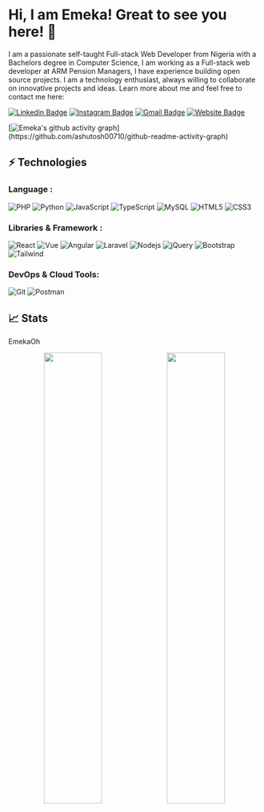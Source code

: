 # Hi, I am Emeka! Great to see you here! 👋

I am a passionate self-taught Full-stack Web Developer from Nigeria with a Bachelors degree in Computer Science, I am working as a Full-stack web developer at ARM Pension Managers, I have experience building open source projects. I am a technology enthusiast, always willing to collaborate on innovative projects and ideas. Learn more about me and feel free to contact me here:

[![Linkedin Badge](https://img.shields.io/badge/-EmekaOh-blue?style=flat-square&logo=Linkedin&logoColor=white&link=https://www.linkedin.com/in/kaiwalyakoparkar/)](https://www.linkedin.com/mwlite/in/ohaeri-chukwuemeka-349516239)
[![Instagram Badge](https://img.shields.io/badge/-EmekaOh-blueviolet?style=flat-square&logo=instagram&logoColor=white&link=https://instagram.com/kaiwalya.koparkar/)](https://www.instagram.com/emeka02__/)
[![Gmail Badge](https://img.shields.io/badge/-EmekaOh%40gmail.com-important?style=flat-square&logo=Gmail&logoColor=white&link=mailto:kaiwalyakoparkar@gmail.com)](mailto:emekaoh@gmail.com)
[![Website Badge](https://img.shields.io/badge/-portfolio-red?style=flat-square&logo=Wordpress&logoColor=white&link=https://kaiwalyakoparkar.github.io/)](https://kaiwalyakoparkar.github.io/)

[![Emeka's github activity graph](https://github-readme-activity-graph.cyclic.app/graph?username=Emekaoh&bg_color=0f2d3d&color=1cadfb&line=1cadfb&point=1cadfb&area=true&hide_border=true")](https://github.com/ashutosh00710/github-readme-activity-graph)


## ⚡ Technologies

### Language :
![PHP](https://img.shields.io/badge/-PHP-black?style=flat-square&logo=php)
![Python](https://img.shields.io/badge/-Python-E34F26?style=flat-square&logo=Python)
![JavaScript](https://img.shields.io/badge/-JavaScript-black?style=flat-square&logo=javascript)
![TypeScript](https://img.shields.io/badge/-TypeScript-E34F26?style=flat-square&logo=typescript)
![MySQL](https://img.shields.io/badge/-MySQL-yellow?style=flat-square&logo=mysql)
![HTML5](https://img.shields.io/badge/-HTML5-E34F26?style=flat-square&logo=html5&logoColor=white)
![CSS3](https://img.shields.io/badge/-CSS3-1572B6?style=flat-square&logo=css3)

### Libraries & Framework :

![React](https://img.shields.io/badge/-React-black?style=flat-square&logo=react)
![Vue](https://img.shields.io/badge/-Vue-005571?style=flat-square&logo=vuedotjs)
![Angular](https://img.shields.io/badge/-Angular-23D00000?style=flat-square&logo=Angular)
![Laravel](https://img.shields.io/badge/-Laravel-yellow?style=flat-square&logo=laravel)
![Nodejs](https://img.shields.io/badge/-Nodejs-black?style=flat-square&logo=Node.js)
![jQuery](https://img.shields.io/badge/-jQuery-black?style=flat-square&logo=jquery)
![Bootstrap](https://img.shields.io/badge/-Bootstrap-563D7C?style=flat-square&logo=bootstrap)
![Tailwind](https://img.shields.io/badge/-Tailwind-black?style=flat-square&logo=tailwindcss)

### DevOps & Cloud Tools:

![Git](https://img.shields.io/badge/-Git-black?style=flat-square&logo=git)
![Postman](https://img.shields.io/badge/Postman-FF6C37?logo=postman&logoColor=white)

## 📈 Stats
EmekaOh
<p align="center">
  <img width="48%" src="https://github-readme-stats.vercel.app/api?username=EmekaOh&show_icons=true&theme=tokyonight" />
  <img width="48%" src="https://github-readme-streak-stats.herokuapp.com/?user=EmekaOh&theme=tokyonight" />
</p>
